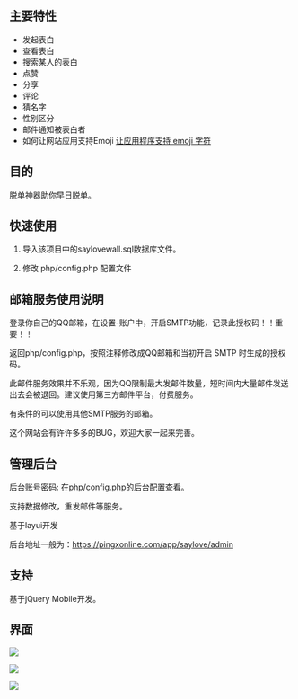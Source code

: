 ## 主要特性
- 发起表白
- 查看表白
- 搜索某人的表白
- 点赞
- 分享
- 评论
- 猜名字
- 性别区分
- 邮件通知被表白者
- 如何让网站应用支持Emoji 
[让应用程序支持 emoji 字符](https://www.liaoxuefeng.com/article/00145803336427519ae82a6c5b5474682c0c4ba5b47fb33000)
## 目的
脱单神器助你早日脱单。

## 快速使用
1. 导入该项目中的saylovewall.sql数据库文件。

2. 修改 php/config.php 配置文件

## 邮箱服务使用说明

  登录你自己的QQ邮箱，在设置-账户中，开启SMTP功能，记录此授权码！！重要！！

  返回php/config.php，按照注释修改成QQ邮箱和当初开启 SMTP 时生成的授权码。

  此邮件服务效果并不乐观，因为QQ限制最大发邮件数量，短时间内大量邮件发送出去会被退回。建议使用第三方邮件平台，付费服务。

有条件的可以使用其他SMTP服务的邮箱。

这个网站会有许许多多的BUG，欢迎大家一起来完善。

## 管理后台

后台账号密码: 在php/config.php的后台配置查看。

支持数据修改，重发邮件等服务。

基于layui开发  
  
后台地址一般为：https://pingxonline.com/app/saylove/admin  

## 支持
基于jQuery Mobile开发。

## 界面

![](https://pingxonline.com/wp-content/uploads/2017/08/1.png)

![](https://pingxonline.com/wp-content/uploads/2017/08/2.png)

![](https://pingxonline.com/wp-content/uploads/2017/08/3.png)
